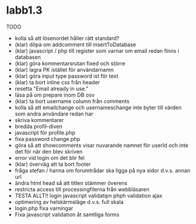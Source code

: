 # labb1.3

TODO


* kolla så att lösenordet håller rätt standard?
* (klar) döpa om addcomment till insertToDatabase
* (klar) javascript / php till register som varnar om email redan finns i databasen
* (klar) göra kommentarsrutan fixed och större
* (klar) lagra PK istället för användarnamn
* (klar) göra input type password ist för text
* (klar) ta bort inline css från header
* resetta "Email already in use."
* läsa på om prepare inom DB osv
* (klar) ta bort username column från comments
* kolla så att emailchange och usernameschange inte byter till värden som andra användare redan har
* skriva kommentarer
* bredda profil-diven
* javascript för profile.php
* fixa password change.php
* göra så att showcomments visar nuvarande namnet för userId och inte det för när den blev skriven
* error vid login om det blir fel
* (klar) överväg att ta bort footer
* fråga stefan / hanna om forumtrådar ska ligga på nya sidor d.v.s. annan url
* ändra html head så att titlen stämmer överens
* restricta access till processingfilerna från webbläsaren
* TESTA ALLT!! login javascript validatipn phph validation ajax 
* optimering av helskärmsläge d.v.s. full skala
* login.php fixa varningar
* Fixa javascript validation åt samtliga forms